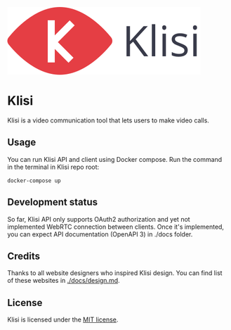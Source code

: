 ![Klisi logo](./assets/klisi-logo.svg "Klisi")

# Klisi
Klisi is a video communication tool that lets users to make video calls.

## Usage
You can run Klisi API and client using Docker compose.
Run the command in the terminal in Klisi repo root:
```
docker-compose up
```

## Development status
So far, Klisi API only supports OAuth2 authorization and yet not implemented WebRTC connection between clients.
Once it's implemented, you can expect API documentation (OpenAPI 3) in ./docs folder. 

## Credits
Thanks to all website designers who inspired Klisi design.
You can find list of these websites in [./docs/design.md](./docs/design.md).

## License
Klisi is licensed under the [MIT license](./LICENSE).
